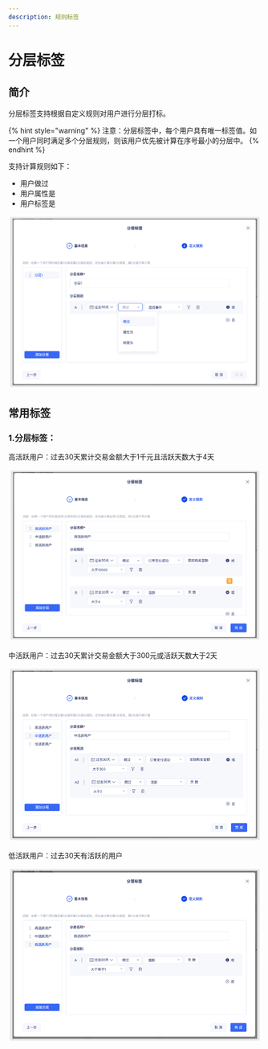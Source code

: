 ```yaml
---
description: 规则标签
---
```


# 分层标签

## 简介

分层标签支持根据自定义规则对用户进行分层打标。

{% hint style="warning" %}
注意：分层标签中，每个用户具有唯一标签值。如一个用户同时满足多个分层规则，则该用户优先被计算在序号最小的分层中。
{% endhint %}

支持计算规则如下：

* 用户做过
* 用户属性是
* 用户标签是

![](../../../../../.gitbook/assets/image%20%28563%29.png)

## 常用标签

### 1.分层标签：

高活跃用户：过去30天累计交易金额大于1千元且活跃天数大于4天

![](../../../../../.gitbook/assets/image%20%28551%29.png)

中活跃用户：过去30天累计交易金额大于300元或活跃天数大于2天

![](../../../../../.gitbook/assets/image%20%28558%29.png)

低活跃用户：过去30天有活跃的用户

![](../../../../../.gitbook/assets/image%20%28555%29.png)

